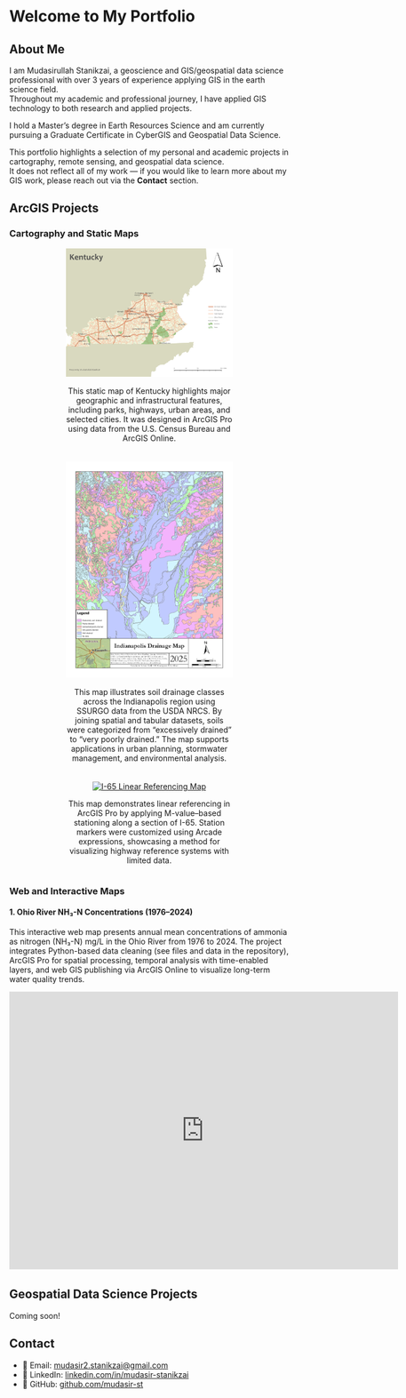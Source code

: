 # Welcome to My Portfolio 

## About Me

I am Mudasirullah Stanikzai, a geoscience and GIS/geospatial data science professional with over 3 years of experience applying GIS in the earth science field.  
Throughout my academic and professional journey, I have applied GIS technology to both research and applied projects.  

I hold a Master’s degree in Earth Resources Science and am currently pursuing a Graduate Certificate in CyberGIS and Geospatial Data Science.  

This portfolio highlights a selection of my personal and academic projects in cartography, remote sensing, and geospatial data science.  
It does not reflect all of my work — if you would like to learn more about my GIS work, please reach out via the **Contact** section.  

## ArcGIS Projects

### Cartography and Static Maps

<div style="display: flex; flex-wrap: wrap; justify-content: center; gap: 20px;">

  <!-- Map 1 -->
  <div style="flex: 1; min-width: 250px; max-width: 300px; text-align: center;">
    <a href="assets/img/Kentucky_Static_Map.jpg" class="glightbox" data-title="Kentucky Static Map">
      <img src="assets/img/Kentucky_Static_Map.jpg" alt="Kentucky Static Map" width="100%">
    </a>
    <p>
      This static map of Kentucky highlights major geographic and infrastructural features, 
      including parks, highways, urban areas, and selected cities. It was designed in ArcGIS Pro 
      using data from the U.S. Census Bureau and ArcGIS Online.
    </p>
  </div>

  <!-- Map 2 -->
  <div style="flex: 1; min-width: 250px; max-width: 300px; text-align: center;">
    <a href="assets/img/Indianapolis_Drainage_Map.jpg" class="glightbox" data-title="Indianapolis Soil Drainage Map">
      <img src="assets/img/Indianapolis_Drainage_Map.jpg" alt="Indianapolis Soil Drainage Map" width="100%">
    </a>
    <p>
      This map illustrates soil drainage classes across the Indianapolis region using SSURGO data 
      from the USDA NRCS. By joining spatial and tabular datasets, soils were categorized from 
      “excessively drained” to “very poorly drained.” The map supports applications in urban 
      planning, stormwater management, and environmental analysis.
    </p>
  </div>

  <!-- Map 3 -->
  <div style="flex: 1; min-width: 250px; max-width: 300px; text-align: center;">
    <a href="assets/img/I-65_Linear_Referencing_Map.jpg" class="glightbox" data-title="I-65 Linear Referencing Map">
      <img src="assets/img/I-65_Linear_Referencing_Map.jpg" alt="I-65 Linear Referencing Map" width="100%">
    </a>
    <p>
      This map demonstrates linear referencing in ArcGIS Pro by applying M-value–based stationing 
      along a section of I-65. Station markers were customized using Arcade expressions, 
      showcasing a method for visualizing highway reference systems with limited data.
    </p>
  </div>

</div>



### Web and Interactive Maps
####  1. Ohio River NH₃-N Concentrations (1976–2024)
 
This interactive web map presents annual mean concentrations of ammonia as nitrogen (NH₃-N) mg/L in the Ohio River from 1976 to 2024. The project integrates Python-based data cleaning (see files and data in the repository), ArcGIS Pro for spatial processing, temporal analysis with time-enabled layers, and web GIS publishing via ArcGIS Online to visualize long-term water quality trends.
<iframe 
  src="https://univofillinois.maps.arcgis.com/apps/mapviewer/index.html?webmap=2fff2b5c34ba475aac118e481e43f316" 
  width="700" 
  height="500" 
  frameborder="0" 
  style="border:0;" 
  allowfullscreen>
</iframe>






## Geospatial Data Science Projects

Coming soon!



## Contact
- 📩 Email: [mudasir2.stanikzai@gmail.com](mailto:mudasir2.stanikzai@gmail.com)  
- 🔗 LinkedIn: [linkedin.com/in/mudasir-stanikzai](https://linkedin.com/in/mudasir-stanikzai)  
- 🐙 GitHub: [github.com/mudasir-st](https://github.com/mudasir-st/portfolio) 


